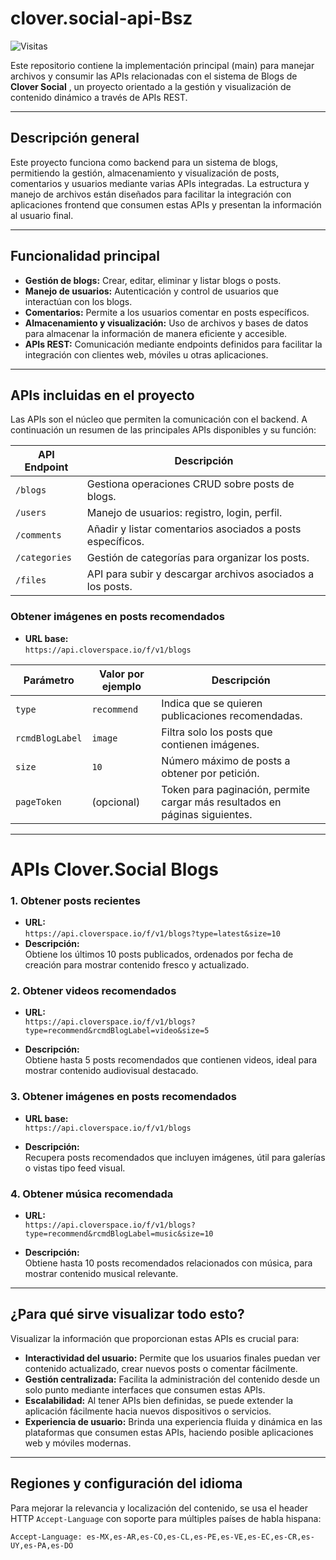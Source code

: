 # clover.social-api-Bsz

![Visitas](https://visitor-badge.laobi.icu/badge?page_id=CloverSocialApi&left_text=Visitas&left_color=%23000000&right_color=%238f8f8f)

Este repositorio contiene la implementación principal (main) para manejar archivos y consumir las APIs relacionadas con el sistema de Blogs de **Clover Social** , un proyecto orientado a la gestión y visualización de contenido dinámico a través de APIs REST.

---

## Descripción general

Este proyecto funciona como backend para un sistema de blogs, permitiendo la gestión, almacenamiento y visualización de posts, comentarios y usuarios mediante varias APIs integradas. La estructura y manejo de archivos están diseñados para facilitar la integración con aplicaciones frontend que consumen estas APIs y presentan la información al usuario final.

---

## Funcionalidad principal

- **Gestión de blogs:** Crear, editar, eliminar y listar blogs o posts.
- **Manejo de usuarios:** Autenticación y control de usuarios que interactúan con los blogs.
- **Comentarios:** Permite a los usuarios comentar en posts específicos.
- **Almacenamiento y visualización:** Uso de archivos y bases de datos para almacenar la información de manera eficiente y accesible.
- **APIs REST:** Comunicación mediante endpoints definidos para facilitar la integración con clientes web, móviles u otras aplicaciones.

---

## APIs incluidas en el proyecto

Las APIs son el núcleo que permiten la comunicación con el backend. A continuación un resumen de las principales APIs disponibles y su función:

| API Endpoint                     | Descripción                                                    |
|---------------------------------|----------------------------------------------------------------|
| `/blogs`                        | Gestiona operaciones CRUD sobre posts de blogs.               |
| `/users`                        | Manejo de usuarios: registro, login, perfil.                   |
| `/comments`                     | Añadir y listar comentarios asociados a posts específicos.    |
| `/categories`                   | Gestión de categorías para organizar los posts.                |
| `/files`                       | API para subir y descargar archivos asociados a los posts.    |

### Obtener imágenes en posts recomendados

- **URL base:**  
  `https://api.cloverspace.io/f/v1/blogs`

| Parámetro      | Valor por ejemplo      | Descripción                          |
|----------------|-----------------------|------------------------------------|
| `type`         | `recommend`           | Indica que se quieren publicaciones recomendadas. |
| `rcmdBlogLabel`| `image`               | Filtra solo los posts que contienen imágenes.      |
| `size`         | `10`                  | Número máximo de posts a obtener por petición.     |
| `pageToken`    | (opcional)            | Token para paginación, permite cargar más resultados en páginas siguientes. |

---
# APIs Clover.Social Blogs

### 1. Obtener posts recientes

- **URL:**  
  `https://api.cloverspace.io/f/v1/blogs?type=latest&size=10`
- **Descripción:**  
  Obtiene los últimos 10 posts publicados, ordenados por fecha de creación para mostrar contenido fresco y actualizado.

### 2. Obtener videos recomendados

- **URL:**  
  `https://api.cloverspace.io/f/v1/blogs?type=recommend&rcmdBlogLabel=video&size=5`

- **Descripción:**  
  Obtiene hasta 5 posts recomendados que contienen videos, ideal para mostrar contenido audiovisual destacado.

### 3. Obtener imágenes en posts recomendados

- **URL base:**  
  `https://api.cloverspace.io/f/v1/blogs`

- **Descripción:**  
  Recupera posts recomendados que incluyen imágenes, útil para galerías o vistas tipo feed visual.

### 4. Obtener música recomendada

- **URL:**  
  `https://api.cloverspace.io/f/v1/blogs?type=recommend&rcmdBlogLabel=music&size=10`

- **Descripción:**  
  Obtiene hasta 10 posts recomendados relacionados con música, para mostrar contenido musical relevante.

---

## ¿Para qué sirve visualizar todo esto?

Visualizar la información que proporcionan estas APIs es crucial para:

- **Interactividad del usuario:** Permite que los usuarios finales puedan ver contenido actualizado, crear nuevos posts o comentar fácilmente.
- **Gestión centralizada:** Facilita la administración del contenido desde un solo punto mediante interfaces que consumen estas APIs.
- **Escalabilidad:** Al tener APIs bien definidas, se puede extender la aplicación fácilmente hacia nuevos dispositivos o servicios.
- **Experiencia de usuario:** Brinda una experiencia fluida y dinámica en las plataformas que consumen estas APIs, haciendo posible aplicaciones web y móviles modernas.

---
## Regiones y configuración del idioma

Para mejorar la relevancia y localización del contenido, se usa el header HTTP `Accept-Language` con soporte para múltiples países de habla hispana:

```http
Accept-Language: es-MX,es-AR,es-CO,es-CL,es-PE,es-VE,es-EC,es-CR,es-UY,es-PA,es-DO
```

